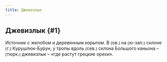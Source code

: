 ```yaml
---
title: Джевизлык
---
```

## Джевизлык {#1}

Источник с желобом и деревянным корытом. В ⦅ов.⦆ на ⦅ю-зап.⦆ склоне ⦅г.⦆ Курушлюк-Бурун, у тропы вдоль ⦅сев.⦆ склона Большого каньона – ⦅тюрк.⦆ джевизлык – «где растут грецкие орехи».

